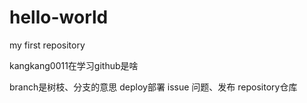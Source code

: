 # hello-world
my first repository

kangkang0011在学习github是啥

branch是树枝、分支的意思
deploy部署
issue 问题、发布
repository仓库
